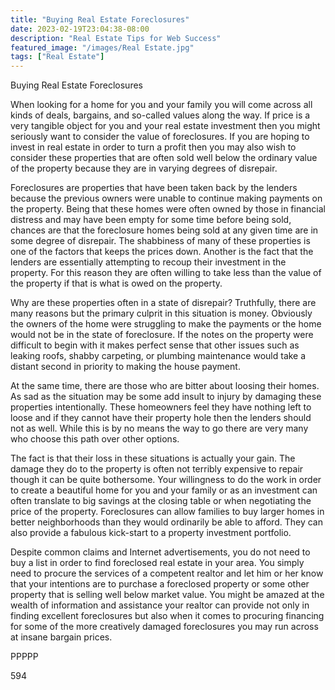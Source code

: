 ```yaml
---
title: "Buying Real Estate Foreclosures"
date: 2023-02-19T23:04:38-08:00
description: "Real Estate Tips for Web Success"
featured_image: "/images/Real Estate.jpg"
tags: ["Real Estate"]
---
```


Buying Real Estate Foreclosures

When looking for a home for you and your family you will come across all kinds of deals, bargains, and so-called values along the way. If price is a very tangible object for you and your real estate investment then you might seriously want to consider the value of foreclosures. If you are hoping to invest in real estate in order to turn a profit then you may also wish to consider these properties that are often sold well below the ordinary value of the property because they are in varying degrees of disrepair.

Foreclosures are properties that have been taken back by the lenders because the previous owners were unable to continue making payments on the property. Being that these homes were often owned by those in financial distress and may have been empty for some time before being sold, chances are that the foreclosure homes being sold at any given time are in some degree of disrepair. The shabbiness of many of these properties is one of the factors that keeps the prices down. Another is the fact that the lenders are essentially attempting to recoup their investment in the property. For this reason they are often willing to take less than the value of the property if that is what is owed on the property.

Why are these properties often in a state of disrepair? Truthfully, there are many reasons but the primary culprit in this situation is money. Obviously the owners of the home were struggling to make the payments or the home would not be in the state of foreclosure. If the notes on the property were difficult to begin with it makes perfect sense that other issues such as leaking roofs, shabby carpeting, or plumbing maintenance would take a distant second in priority to making the house payment. 

At the same time, there are those who are bitter about loosing their homes. As sad as the situation may be some add insult to injury by damaging these properties intentionally. These homeowners feel they have nothing left to loose and if they cannot have their property hole then the lenders should not as well. While this is by no means the way to go there are very many who choose this path over other options. 

The fact is that their loss in these situations is actually your gain. The damage they do to the property is often not terribly expensive to repair though it can be quite bothersome. Your willingness to do the work in order to create a beautiful home for you and your family or as an investment can often translate to big savings at the closing table or when negotiating the price of the property.  Foreclosures can allow families to buy larger homes in better neighborhoods than they would ordinarily be able to afford. They can also provide a fabulous kick-start to a property investment portfolio. 

Despite common claims and Internet advertisements, you do not need to buy a list in order to find foreclosed real estate in your area. You simply need to procure the services of a competent realtor and let him or her know that your intentions are to purchase a foreclosed property or some other property that is selling well below market value. You might be amazed at the wealth of information and assistance your realtor can provide not only in finding excellent foreclosures but also when it comes to procuring financing for some of the more creatively damaged foreclosures you may run across at insane bargain prices.

PPPPP

594

